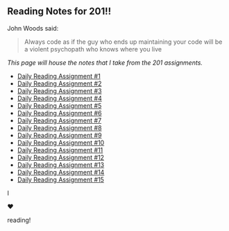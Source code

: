 ## Reading Notes for 201!!

John Woods said:
>Always code as if the guy who ends up maintaining your code will be a violent psychopath who knows where you live

*This page will house the notes that I take from the 201 assignments.*

- [Daily Reading Assignment #1](RL1.md)
- [Daily Reading Assignment #2](RL2.md)
- [Daily Reading Assignment #3](RL3.md)
- [Daily Reading Assignment #4](RL4.md)
- [Daily Reading Assignment #5](RL5.md)
- [Daily Reading Assignment #6](RL6.md)
- [Daily Reading Assignment #7](RL7.md)
- [Daily Reading Assignment #8](RL8.md)
- [Daily Reading Assignment #9](RL9.md)
- [Daily Reading Assignment #10](RL10.md)
- [Daily Reading Assignment #11](RL11.md)
- [Daily Reading Assignment #12](RL12.md)
- [Daily Reading Assignment #13](RL13.md)
- [Daily Reading Assignment #14](RL14.md)
- [Daily Reading Assignment #15](RL15.md)

I 

:heart:

reading!